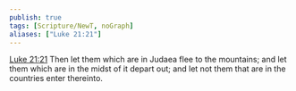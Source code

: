 ```yaml
---
publish: true
tags: [Scripture/NewT, noGraph]
aliases: ["Luke 21:21"]
---
```

[Luke 21:21](https://churchofjesuschrist.org/study/scriptures/nt/luke/21?lang=eng&id=p21#p21) Then let them which are in Judaea flee to the mountains; and let them which are in the midst of it depart out; and let not them that are in the countries enter thereinto.
